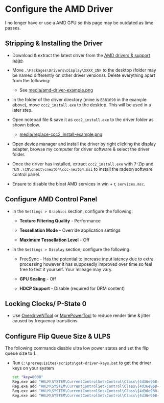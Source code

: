 # Configure the AMD Driver

I no longer have or use a AMD GPU so this page may be outdated as time passes.

## Stripping & Installing the Driver

- Download & extract the latest driver from the [AMD drivers & support page](https://www.amd.com/en/support).

- Move ``.\Packages\Drivers\Display\XXXX_INF`` to the desktop (folder may be named differently on other driver versions). Delete everything apart from the following:

    - See [media/amd-driver-example.png](../media/amd-driver-example.png)

- In the folder of the driver directory (mine is ``B381690`` in the example above), move ``ccc2_install.exe`` to the desktop. This will be used in a later step.

- Open notepad file & save it as ``ccc2_install.exe`` to the driver folder as shown below.

    - [media/replace-ccc2_install-example.png](../media/replace-ccc2_install-example.png)

- Open device manager and install the driver by right clicking the display adapter, browse my computer for driver software & select the driver folder.

- Once the driver has installed, extract ``ccc2_install.exe`` with 7-Zip and run ``.\CN\cnext\cnext64\ccc-next64.msi`` to install the radeon software control panel.

- Ensure to disable the bloat AMD services in win + r, ``services.msc``.

## Configure AMD Control Panel

- In the ``Settings > Graphics`` section, configure the following:

    - **Texture Filtering Quality** - Performance

    - **Tessellation Mode** - Override application settings

    - **Maximum Tessellation Level** - Off

- In the ``Settings > Display`` section, configure the following:

    - FreeSync - Has the potential to increase input latency due to extra processing however it has supposedly improved over time so feel free to test it yourself. Your mileage may vary.

    - **GPU Scaling** - Off
    
    - **HDCP Support** - Disable (required for DRM content)

## Locking Clocks/ P-State 0

- Use [OverdriveNTool](https://forums.guru3d.com/threads/overdriventool-tool-for-amd-gpus.416116) or [MorePowerTool](https://www.igorslab.de/en/red-bios-editor-and-morepowertool-adjust-and-optimize-your-vbios-and-even-more-stable-overclocking-navi-unlimited) to reduce render time & jitter caused by frequency transitions.

## Configure Flip Queue Size & ULPS

The following commands disable ultra low power states and set the flip queue size to 1.

- Run ``C:\prerequisites\scripts\get-driver-keys.bat`` to get the driver keys on your system

    ```bat
    set "key=0000"
    Reg.exe add "HKLM\SYSTEM\CurrentControlSet\Control\Class\{4d36e968-e325-11ce-bfc1-08002be10318}\%key%" /v "EnableUlps" /t REG_DWORD /d "0" /f
    Reg.exe add "HKLM\SYSTEM\CurrentControlSet\Control\Class\{4d36e968-e325-11ce-bfc1-08002be10318}\%key%\UMD" /v "Main3D_DEF" /t REG_SZ /d "1" /f
    Reg.exe add "HKLM\SYSTEM\CurrentControlSet\Control\Class\{4d36e968-e325-11ce-bfc1-08002be10318}\%key%\UMD" /v "Main3D" /t REG_BINARY /d "3100" /f
    Reg.exe add "HKLM\SYSTEM\CurrentControlSet\Control\Class\{4d36e968-e325-11ce-bfc1-08002be10318}\%key%\UMD" /v "FlipQueueSize" /t REG_BINARY /d "3100" /f
    ```
